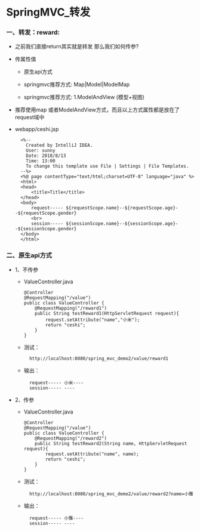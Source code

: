 # SpringMVC_转发

### 一、转发：reward:

* 之前我们直接return其实就是转发 那么我们如何传参?

* 传属性值

     * 原生api方式
     
     * springmvc推荐方式: Map|Model|ModelMap
     
     * springmvc推荐方式: 1.ModelAndView (模型+视图)
     
* 推荐使用map 或者ModelAndView方式，而且以上方式属性都是放在了request域中     

* webapp/ceshi.jsp

        <%--
          Created by IntelliJ IDEA.
          User: sunny
          Date: 2018/8/13
          Time: 13:00
          To change this template use File | Settings | File Templates.
        --%>
        <%@ page contentType="text/html;charset=UTF-8" language="java" %>
        <html>
        <head>
            <title>Title</title>
        </head>
        <body>
            request----- ${requestScope.name}--${requestScope.age}--${requestScope.gender}
            <br>
            session----- ${sessionScope.name}--${sessionScope.age}--${sessionScope.gender}
        </body>
        </html>


### 二、原生api方式

* 1、不传参

    * ValueController.java

          @Controller
          @RequestMapping("/value")
          public class ValueController {
              @RequestMapping("/reward1")
              public String testReward1(HttpServletRequest request){
                  request.setAttribute("name","小米");
                  return "ceshi";
              }
          }

    * 测试：

            http://localhost:8080/spring_mvc_demo2/value/reward1

    * 输出：

            request----- 小米---- 
            session----- ----

* 2、传参

    * ValueController.java

          @Controller
          @RequestMapping("/value")
          public class ValueController {
              @RequestMapping("/reward2")
              public String testReward2(String name, HttpServletRequest request){
                  request.setAttribute("name", name);
                  return "ceshi";
              }
          }

    * 测试：

            http://localhost:8080/spring_mvc_demo2/value/reward2?name=小雅

    * 输出：

            request----- 小雅---- 
            session----- ----
































    
    
